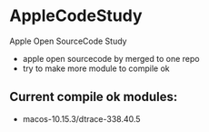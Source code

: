 # AppleCodeStudy
Apple Open SourceCode Study

* apple open sourcecode by merged to one repo
* try to make more module to compile ok


## Current compile ok modules:
* macos-10.15.3/dtrace-338.40.5
